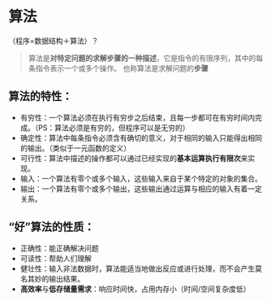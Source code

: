 


# 算法
（程序=数据结构＋算法）？

>算法是**对特定问题的求解步骤的一种描述**，它是指令的有限序列，其中的每条指令表示一个或多个操作。
>也称算法是求解问题的**步骤**

## 算法的特性：
- 有穷性：一个算法必须在执行有穷步之后结束，且每一步都可在有穷时间内完成。（PS：算法必须是有穷的，但程序可以是无穷的）
- 确定性：算法中每条指令必须含有确切的意义，对于相同的输入只能得出相同的输出。（类似于一元函数的定义）
- 可行性：算法中描述的操作都可以通过已经实现的**基本运算执行有限次**来实现。
- 输入：一个算法有零个或多个输入，这些输入来自于某个特定的对象的集合。
- 输出：一个算法有零个或多个输出，这些输出通过运算与相应的输入有着一定关系。

## “好”算法的性质：
- 正确性：能正确解决问题
- 可读性：帮助人们理解
- 健壮性：输入非法数据时，算法能适当地做出反应或进行处理，而不会产生莫名其妙的输出结果。
- **高效率**与**低存储量需求**：响应时间快，占用内存小（时间/空间复杂度低）
<!--stackedit_data:
eyJoaXN0b3J5IjpbMTkxODIzNjk2MV19
-->